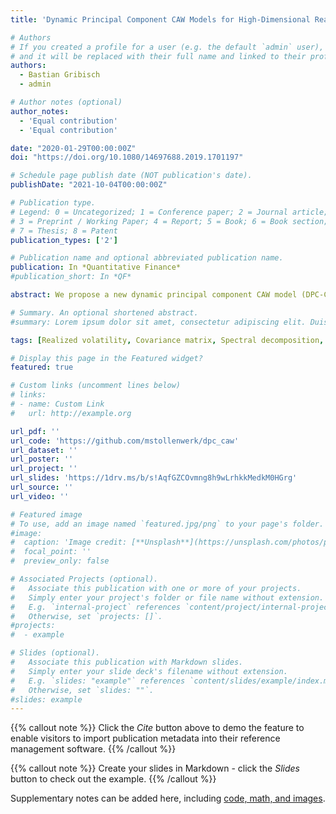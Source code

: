```yaml
---
title: 'Dynamic Principal Component CAW Models for High-Dimensional Realized Covariance Matrices'

# Authors
# If you created a profile for a user (e.g. the default `admin` user), write the username (folder name) here
# and it will be replaced with their full name and linked to their profile.
authors:
  - Bastian Gribisch
  - admin

# Author notes (optional)
author_notes:
  - 'Equal contribution'
  - 'Equal contribution'

date: "2020-01-29T00:00:00Z"
doi: "https://doi.org/10.1080/14697688.2019.1701197"

# Schedule page publish date (NOT publication's date).
publishDate: "2021-10-04T00:00:00Z"

# Publication type.
# Legend: 0 = Uncategorized; 1 = Conference paper; 2 = Journal article;
# 3 = Preprint / Working Paper; 4 = Report; 5 = Book; 6 = Book section;
# 7 = Thesis; 8 = Patent
publication_types: ['2']

# Publication name and optional abbreviated publication name.
publication: In *Quantitative Finance*
#publication_short: In *QF*

abstract: We propose a new dynamic principal component CAW model (DPC-CAW) for time-series of high-dimensional realized covariance matrices of asset returns (up to 100 assets). The model performs a spectral decomposition of the scale matrix of a central Wishart distribution and assumes independent dynamics for the principal components' variances and the eigenvector processes. A three-step estimation procedure makes the model applicable to high-dimensional covariance matrices. We analyze the finite sample properties of the estimation approach and provide an empirical application to realized covariance matrices for 100 assets. The DPC-CAW model has particularly good forecasting properties and outperforms its competitors for realized covariance matrices.

# Summary. An optional shortened abstract.
#summary: Lorem ipsum dolor sit amet, consectetur adipiscing elit. Duis posuere tellus ac convallis placerat. Proin tincidunt magna sed ex sollicitudin condimentum.

tags: [Realized volatility, Covariance matrix, Spectral decomposition, Time-series models]

# Display this page in the Featured widget?
featured: true

# Custom links (uncomment lines below)
# links:
# - name: Custom Link
#   url: http://example.org

url_pdf: ''
url_code: 'https://github.com/mstollenwerk/dpc_caw'
url_dataset: ''
url_poster: ''
url_project: ''
url_slides: 'https://1drv.ms/b/s!AqfGZCOvmng8h9wLrhkkMedkM0HGrg'
url_source: ''
url_video: ''

# Featured image
# To use, add an image named `featured.jpg/png` to your page's folder.
#image:
#  caption: 'Image credit: [**Unsplash**](https://unsplash.com/photos/pLCdAaMFLTE)'
#  focal_point: ''
#  preview_only: false

# Associated Projects (optional).
#   Associate this publication with one or more of your projects.
#   Simply enter your project's folder or file name without extension.
#   E.g. `internal-project` references `content/project/internal-project/index.md`.
#   Otherwise, set `projects: []`.
#projects:
#  - example

# Slides (optional).
#   Associate this publication with Markdown slides.
#   Simply enter your slide deck's filename without extension.
#   E.g. `slides: "example"` references `content/slides/example/index.md`.
#   Otherwise, set `slides: ""`.
#slides: example
---
```


{{% callout note %}}
Click the _Cite_ button above to demo the feature to enable visitors to import publication metadata into their reference management software.
{{% /callout %}}

{{% callout note %}}
Create your slides in Markdown - click the _Slides_ button to check out the example.
{{% /callout %}}

Supplementary notes can be added here, including [code, math, and images](https://wowchemy.com/docs/writing-markdown-latex/).

